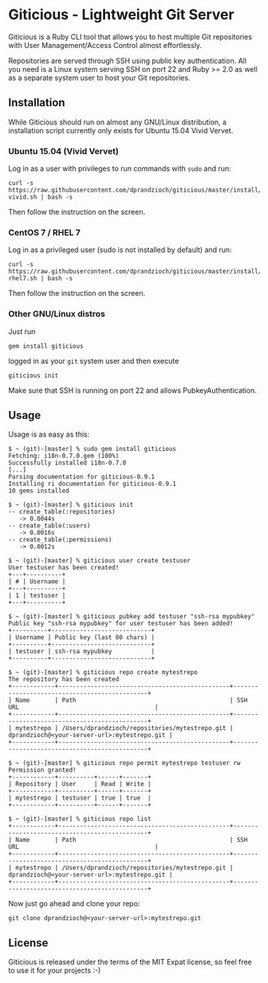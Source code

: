 # Giticious - Lightweight Git Server

Giticious is a Ruby CLI tool that allows you to host multiple Git repositories with User Management/Access Control
almost effortlessly.

Repositories are served through SSH using public key authentication. All you need is a Linux system serving SSH on 
port 22 and Ruby >= 2.0 as well as a separate system user to host your Git repositories.


## Installation

While Giticious should run on almost any GNU/Linux distribution, a installation script currently only exists for Ubuntu 15.04 Vivid Vervet.

### Ubuntu 15.04 (Vivid Vervet)

Log in as a user with privileges to run commands with `sudo` and run:

```
curl -s https://raw.githubusercontent.com/dprandzioch/giticious/master/install/ubuntu-vivid.sh | bash -s
```

Then follow the instruction on the screen.


### CentOS 7 / RHEL 7

Log in as a privileged user (sudo is not installed by default) and run:

```
curl -s https://raw.githubusercontent.com/dprandzioch/giticious/master/install/centos-rhel7.sh | bash -s
```

Then follow the instruction on the screen.


### Other GNU/Linux distros

Just run

```
gem install giticious
```

logged in as your `git` system user and then execute

```
giticious init
``` 

Make sure that SSH is running on port 22 and allows PubkeyAuthentication.


## Usage

Usage is as easy as this:

```
$ ~ (git)-[master] % sudo gem install giticious
Fetching: i18n-0.7.0.gem (100%)
Successfully installed i18n-0.7.0
[...]
Parsing documentation for giticious-0.9.1
Installing ri documentation for giticious-0.9.1
10 gems installed

$ ~ (git)-[master] % giticious init
-- create_table(:repositories)
   -> 0.0044s
-- create_table(:users)
   -> 0.0016s
-- create_table(:permissions)
   -> 0.0012s

$ ~ (git)-[master] % giticious user create testuser
User testuser has been created!
+---+----------+
| # | Username |
+---+----------+
| 1 | testuser |
+---+----------+

$ ~ (git)-[master] % giticious pubkey add testuser "ssh-rsa mypubkey"
Public key "ssh-rsa mypubkey" for user testuser has been added!
+----------+----------------------------+
| Username | Public key (last 80 chars) |
+----------+----------------------------+
| testuser | ssh-rsa mypubkey           |
+----------+----------------------------+

$ ~ (git)-[master] % giticious repo create mytestrepo
The repository has been created
+------------+------------------------------------------------+----------------------------------------------+
| Name       | Path                                           | SSH URL                                      |
+------------+------------------------------------------------+----------------------------------------------+
| mytestrepo | /Users/dprandzioch/repositories/mytestrepo.git | dprandzioch@<your-server-url>:mytestrepo.git |
+------------+------------------------------------------------+----------------------------------------------+

$ ~ (git)-[master] % giticious repo permit mytestrepo testuser rw
Permission granted!
+------------+----------+------+-------+
| Repository | User     | Read | Write |
+------------+----------+------+-------+
| mytestrepo | testuser | true | true  |
+------------+----------+------+-------+

$ ~ (git)-[master] % giticious repo list
+------------+------------------------------------------------+----------------------------------------------+
| Name       | Path                                           | SSH URL                                      |
+------------+------------------------------------------------+----------------------------------------------+
| mytestrepo | /Users/dprandzioch/repositories/mytestrepo.git | dprandzioch@<your-server-url>:mytestrepo.git |
+------------+------------------------------------------------+----------------------------------------------+
```


Now just go ahead and clone your repo:

```
git clone dprandzioch@<your-server-url>:mytestrepo.git
```


## License

Giticious is released under the terms of the MIT Expat license, so feel free to use it for your projects :-)
